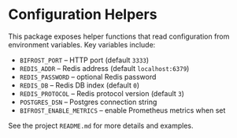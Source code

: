 # Configuration Helpers

This package exposes helper functions that read configuration from
environment variables. Key variables include:

- `BIFROST_PORT` – HTTP port (default `3333`)
- `REDIS_ADDR` – Redis address (default `localhost:6379`)
- `REDIS_PASSWORD` – optional Redis password
- `REDIS_DB` – Redis DB index (default `0`)
- `REDIS_PROTOCOL` – Redis protocol version (default `3`)
- `POSTGRES_DSN` – Postgres connection string
- `BIFROST_ENABLE_METRICS` – enable Prometheus metrics when set

See the project `README.md` for more details and examples.
